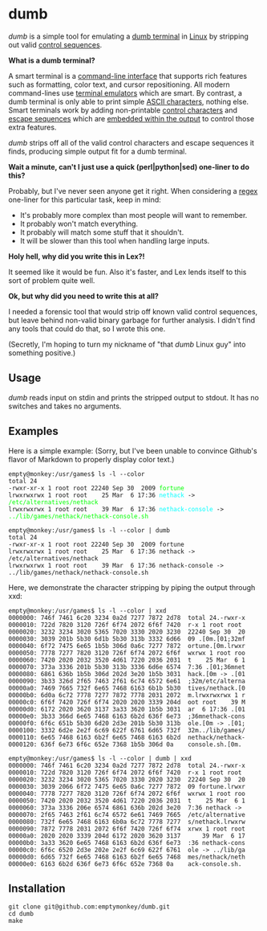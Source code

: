 # dumb #

_dumb_ is a simple tool for emulating a [dumb terminal](http://en.wikipedia.org/wiki/Computer_terminal#Dumb_terminal) in [Linux](http://en.wikipedia.org/wiki/Linux) by stripping out valid [control sequences](http://www.xfree86.org/current/ctlseqs.html).

**What is a dumb terminal?**

A smart terminal is a [command-line interface](http://en.wikipedia.org/wiki/Commandline) that supports rich features such as formatting, color text, and cursor repositioning. All modern command-lines use [terminal emulators](http://en.wikipedia.org/wiki/Terminal_emulator) which are smart. By contrast, a dumb terminal is only able to print simple [ASCII characters](http://en.wikipedia.org/wiki/Ascii), nothing else. Smart terminals work by adding non-printable [control characters](http://en.wikipedia.org/wiki/Control_character) and [escape sequences](http://en.wikipedia.org/wiki/Escape_sequence) which are [embedded within the output](http://en.wikipedia.org/wiki/In-band_signaling) to control those extra features.

_dumb_ strips off all of the valid control characters and escape sequences it finds, producing simple output fit for a dumb terminal.

**Wait a minute, can't I just use a quick (perl|python|sed) one-liner to do this?**

Probably, but I've never seen anyone get it right. When considering a [regex](http://en.wikipedia.org/wiki/Regular_expression) one-liner for this particular task, keep in mind:

* It's probably more complex than most people will want to remember.
* It probably won't match everything.
* It probably will match some stuff that it shouldn't.
* It will be slower than this tool when handling large inputs.

**Holy hell, why did you write this in Lex?!**

It seemed like it would be fun. Also it's faster, and Lex lends itself to this sort of problem quite well.

**Ok, but why did you need to write this at all?**

I needed a forensic tool that would strip off known valid control sequences, but leave behind non-valid binary garbage for further analysis. I didn't find any tools that could do that, so I wrote this one.

(Secretly, I'm hoping to turn my nickname of "that _dumb_ Linux guy" into something positive.)

## Usage ##

_dumb_ reads input on stdin and prints the stripped output to stdout. It has no switches and takes no arguments.

## Examples ##

Here is a simple example:
(Sorry, but I've been unable to convince Github's flavor of Markdown to properly display color text.)

<pre><code>empty@monkey:/usr/games$ ls -l --color
total 24
-rwxr-xr-x 1 root root 22240 Sep 30  2009 <span style="color:#00ff00">fortune</span>
lrwxrwxrwx 1 root root    25 Mar  6 17:36 <span style="color:#00ffff">nethack</span> -> <span style="color:#00ff00">/etc/alternatives/nethack</span>
lrwxrwxrwx 1 root root    39 Mar  6 17:36 <span style="color:#00ffff">nethack-console</span> -> <span style="color:#00ff00">../lib/games/nethack/nethack-console.sh</span>

empty@monkey:/usr/games$ ls -l --color | dumb 
total 24
-rwxr-xr-x 1 root root 22240 Sep 30  2009 fortune
lrwxrwxrwx 1 root root    25 Mar  6 17:36 nethack -> /etc/alternatives/nethack
lrwxrwxrwx 1 root root    39 Mar  6 17:36 nethack-console -> ../lib/games/nethack/nethack-console.sh</code></pre>


Here, we demonstrate the character stripping by piping the output through xxd:

	empty@monkey:/usr/games$ ls -l --color | xxd
	0000000: 746f 7461 6c20 3234 0a2d 7277 7872 2d78  total 24.-rwxr-x
	0000010: 722d 7820 3120 726f 6f74 2072 6f6f 7420  r-x 1 root root 
	0000020: 3232 3234 3020 5365 7020 3330 2020 3230  22240 Sep 30  20
	0000030: 3039 201b 5b30 6d1b 5b30 313b 3332 6d66  09 .[0m.[01;32mf
	0000040: 6f72 7475 6e65 1b5b 306d 0a6c 7277 7872  ortune.[0m.lrwxr
	0000050: 7778 7277 7820 3120 726f 6f74 2072 6f6f  wxrwx 1 root roo
	0000060: 7420 2020 2032 3520 4d61 7220 2036 2031  t    25 Mar  6 1
	0000070: 373a 3336 201b 5b30 313b 3336 6d6e 6574  7:36 .[01;36mnet
	0000080: 6861 636b 1b5b 306d 202d 3e20 1b5b 3031  hack.[0m -> .[01
	0000090: 3b33 326d 2f65 7463 2f61 6c74 6572 6e61  ;32m/etc/alterna
	00000a0: 7469 7665 732f 6e65 7468 6163 6b1b 5b30  tives/nethack.[0
	00000b0: 6d0a 6c72 7778 7277 7872 7778 2031 2072  m.lrwxrwxrwx 1 r
	00000c0: 6f6f 7420 726f 6f74 2020 2020 3339 204d  oot root    39 M
	00000d0: 6172 2020 3620 3137 3a33 3620 1b5b 3031  ar  6 17:36 .[01
	00000e0: 3b33 366d 6e65 7468 6163 6b2d 636f 6e73  ;36mnethack-cons
	00000f0: 6f6c 651b 5b30 6d20 2d3e 201b 5b30 313b  ole.[0m -> .[01;
	0000100: 3332 6d2e 2e2f 6c69 622f 6761 6d65 732f  32m../lib/games/
	0000110: 6e65 7468 6163 6b2f 6e65 7468 6163 6b2d  nethack/nethack-
	0000120: 636f 6e73 6f6c 652e 7368 1b5b 306d 0a    console.sh.[0m.
	
	empty@monkey:/usr/games$ ls -l --color | dumb | xxd
	0000000: 746f 7461 6c20 3234 0a2d 7277 7872 2d78  total 24.-rwxr-x
	0000010: 722d 7820 3120 726f 6f74 2072 6f6f 7420  r-x 1 root root 
	0000020: 3232 3234 3020 5365 7020 3330 2020 3230  22240 Sep 30  20
	0000030: 3039 2066 6f72 7475 6e65 0a6c 7277 7872  09 fortune.lrwxr
	0000040: 7778 7277 7820 3120 726f 6f74 2072 6f6f  wxrwx 1 root roo
	0000050: 7420 2020 2032 3520 4d61 7220 2036 2031  t    25 Mar  6 1
	0000060: 373a 3336 206e 6574 6861 636b 202d 3e20  7:36 nethack -> 
	0000070: 2f65 7463 2f61 6c74 6572 6e61 7469 7665  /etc/alternative
	0000080: 732f 6e65 7468 6163 6b0a 6c72 7778 7277  s/nethack.lrwxrw
	0000090: 7872 7778 2031 2072 6f6f 7420 726f 6f74  xrwx 1 root root
	00000a0: 2020 2020 3339 204d 6172 2020 3620 3137      39 Mar  6 17
	00000b0: 3a33 3620 6e65 7468 6163 6b2d 636f 6e73  :36 nethack-cons
	00000c0: 6f6c 6520 2d3e 202e 2e2f 6c69 622f 6761  ole -> ../lib/ga
	00000d0: 6d65 732f 6e65 7468 6163 6b2f 6e65 7468  mes/nethack/neth
	00000e0: 6163 6b2d 636f 6e73 6f6c 652e 7368 0a    ack-console.sh.
	
## Installation ##

	git clone git@github.com:emptymonkey/dumb.git
	cd dumb
	make

